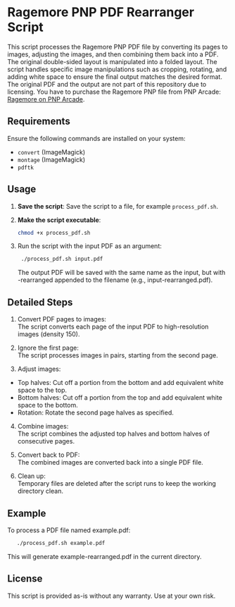 # Ragemore PNP PDF Rearranger Script

This script processes the Ragemore PNP PDF file by converting its pages to images, adjusting the images, and then combining them back into a PDF. The original double-sided layout is manipulated into a folded layout. The script handles specific image manipulations such as cropping, rotating, and adding white space to ensure the final output matches the desired format. The original PDF and the output are not part of this repository due to licensing. You have to purchase the Ragemore PNP file from PNP Arcade: [Ragemore on PNP Arcade](https://www.pnparcade.com/products/ragemore).

## Requirements

Ensure the following commands are installed on your system:
- `convert` (ImageMagick)
- `montage` (ImageMagick)
- `pdftk`

## Usage

1. **Save the script**:
   Save the script to a file, for example `process_pdf.sh`.

2. **Make the script executable**:
   ```sh
   chmod +x process_pdf.sh
3. Run the script with the input PDF as an argument:
   ```sh
    ./process_pdf.sh input.pdf
   ```
   The output PDF will be saved with the same name as the input, but with -rearranged appended to the filename (e.g., input-rearranged.pdf).

## Detailed Steps

1. Convert PDF pages to images:  
   The script converts each page of the input PDF to high-resolution images (density 150).

2. Ignore the first page:  
The script processes images in pairs, starting from the second page.

3. Adjust images:  
- Top halves: Cut off a portion from the bottom and add equivalent white space to the top.
- Bottom halves: Cut off a portion from the top and add equivalent white space to the bottom.
- Rotation: Rotate the second page halves as specified.

4. Combine images:  
The script combines the adjusted top halves and bottom halves of consecutive pages.

5. Convert back to PDF:  
The combined images are converted back into a single PDF file.

6. Clean up:  
Temporary files are deleted after the script runs to keep the working directory clean.

## Example

To process a PDF file named example.pdf:
```sh
   ./process_pdf.sh example.pdf
```
This will generate example-rearranged.pdf in the current directory.

## License

This script is provided as-is without any warranty. Use at your own risk.
